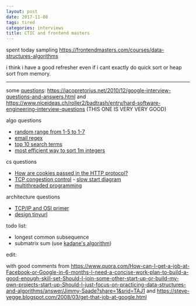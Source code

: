```yaml
---
layout: post
date: 2017-11-08
tags: tired
categories: interviews
title: CTIC and frontend masters
---
```


spent today sampling <https://frontendmasters.com/courses/data-structures-algorithms>

i think i have a good refresher even if i cant exactly do quick sort or heap sort from memory.

---

some [questions](https://www.impactinterview.com/2009/10/140-google-interview-questions/): <https://jacopretorius.net/2010/12/google-interview-questions-and-answers.html> and <https://www.niceideas.ch/roller2/badtrash/entry/hard-software-engineering-interview-questions> (THIS ONE IS VERY VERY GOOD)

algo questions

- [random range from 1-5 to 1-7](https://stackoverflow.com/questions/137783/expand-a-random-range-from-1-5-to-1-7)
- [email regex](https://www.regular-expressions.info/email.html)
- [top 10 search terms](https://stackoverflow.com/questions/3260653/algorithm-to-find-top-10-search-terms)
- [most efficient way to sort 1m integers](https://www.quora.com/What-is-the-most-efficient-way-to-sort-a-million-32-bit-integers)

cs questions

- [How are cookies passed in the HTTP protocol?](https://www.nczonline.net/blog/2009/05/05/http-cookies-explained/)
- [TCP congestion control](https://programsquare.blogspot.com/2011/05/explain-how-congestion-control-works-in.html) - [slow start diagram](http://www.eventhelix.com/RealtimeMantra/Networking/TCP_Slow_Start.pdf)
- [multithreaded programming](https://programsquare.blogspot.com/2011/05/what-is-multithreaded-programming-what.html)

architecture questions

- [TCP/IP and OSI primer](https://www.youtube.com/watch?v=e5DEVa9eSN0)
- [design tinyurl](https://www.youtube.com/watch?v=fMZMm_0ZhK4)

todo list:
- longest common subsequence
- submatrix sum (use [kadane's algorithm](https://www.youtube.com/watch?v=yCQN096CwWM))


edit:

with good comments from <https://www.quora.com/How-can-I-get-a-job-at-Facebook-or-Google-in-6-months-I-need-a-concise-work-plan-to-build-a-good-enough-skill-set-Should-I-join-some-other-start-up-or-build-my-own-projects-start-up-Should-I-just-focus-on-practicing-data-structures-and-algorithms/answer/Jimmy-Saade?share=1&srid=TAJ1> and <https://steve-yegge.blogspot.com/2008/03/get-that-job-at-google.html>
